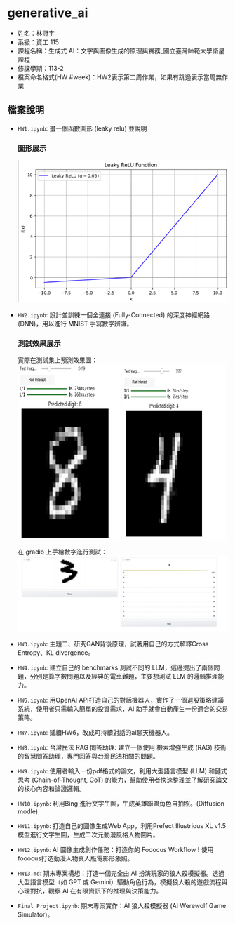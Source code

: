 # generative_ai

- 姓名：林冠宇
- 系級：資工 115
- 課程名稱：生成式 AI：文字與圖像生成的原理與實務\_國立臺灣師範大學衛星課程
- 修課學期：113-2
- 檔案命名格式(HW #week)：HW2表示第二周作業，如果有跳過表示當周無作業

## 檔案說明

- `HW1.ipynb`: 畫一個函數圖形 (leaky relu) 並說明

  ### 圖形展示

  ![圖片](screenshots/hw1.png)

- `HW2.ipynb`: 設計並訓練一個全連接 (Fully-Connected) 的深度神經網路 (DNN)，用以進行 MNIST 手寫數字辨識。

  ### 測試效果展示

  實際在測試集上預測效果圖：  
  <img src="screenshots/hw2.1.png" alt="圖片1" width="49%" height="400px"> <img src="screenshots/hw2.2.png" alt="圖片2" width="49%" height="400px">

  在 gradio 上手繪數字進行測試：  
  ![圖片三](screenshots/hw2.3.png)

- `HW3.ipynb`: 主題二、研究GAN背後原理，試著用自己的方式解釋Cross Entropy、KL divergence。

- `HW4.ipynb`: 建立自己的 benchmarks 測試不同的 LLM，這邊提出了兩個問題，分別是算字數問題以及經典的電車難題，主要想測試 LLM 的邏輯推理能力。

- `HW6.ipynb`: 用OpenAI API打造自己的對話機器人，實作了一個選股策略建議系統，使用者只需輸入簡單的投資需求，AI 助手就會自動產生一份適合的交易策略。

- `HW7.ipynb`: 延續HW6，改成可持續對話的ai聊天機器人。

- `HW8.ipynb`: 台灣民法 RAG 問答助理: 建立一個使用 檢索增強生成 (RAG) 技術的智慧問答助理，專門回答與台灣民法相關的問題。

- `HW9.ipynb`: 使用者輸入一份pdf格式的論文，利用大型語言模型 (LLM) 和鏈式思考 (Chain-of-Thought, CoT) 的能力，幫助使用者快速整理並了解研究論文的核心內容和論證邏輯。

- `HW10.ipynb`: 利用Bing 進行文字生圖，生成英雄聯盟角色自拍照。(Diffusion modle)

- `HW11.ipynb`: 打造自己的圖像生成Web App，利用Prefect Illustrious XL v1.5模型進行文字生圖，生成二次元動漫風格人物圖片。

- `HW12.ipynb`: AI 圖像生成創作任務：打造你的 Fooocus Workflow ! 使用fooocus打造動漫人物真人版電影形象照。

- `HW13.md`: 期末專案構想：打造一個完全由 AI 扮演玩家的狼人殺模擬器。透過大型語言模型（如 GPT 或 Gemini）驅動角色行為，模擬狼人殺的遊戲流程與心理對抗，觀察 AI 在有限資訊下的推理與決策能力。

- `Final Project.ipynb`: 期末專案實作：AI 狼人殺模擬器 (AI Werewolf Game Simulator)。

